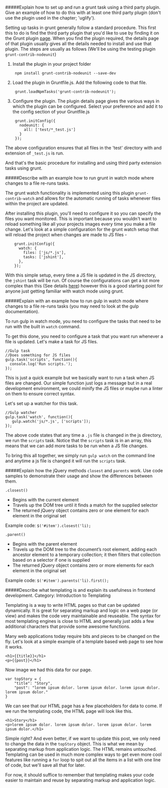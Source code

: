 #####Explain how to set up and run a grunt task using a third party plugin. Give an example of how to do this with at least one third party plugin (don't use the plugin used in the chapter; 'uglify').

Setting up tasks in grunt generally follow a standard procedure. This first this to do is find the
third party plugin that you'd like to use by finding it on the Grunt plugin [page](https://gruntjs.com/plugins).
When you find the plugin required, the details page of that plugin usually gives all the details needed to install
and use that plugin. The steps are usually as follows (We'll be using the testing plugin `grunt-contrib-nodeunit`)

1. Install the plugin in your project folder

        npm install grunt-contrib-nodeunit --save-dev
    
2. Load the plugin in Gruntfile.js. Add the following code to that file. 

        grunt.loadNpmTasks('grunt-contrib-nodeunit');
    
3. Configure the plugin. The plugin details page gives the various ways in which the plugin can be configured. Select your preference and add it to the config section 
of your Gruntfile.js

        grunt.initConfig({
          nodeunit: {
            all: ['test/*_test.js']
          }
        });
    
The above configuration ensures that all files in the 'test' directory with and extension of
`_test.js` is run. 

And that's the basic procedure for installing and using third party extension tasks using grunt. 


#####Describe with an example how to run grunt in watch mode where changes to a file re-runs tasks.

The grunt watch functionality is implemented using this plugin `grunt-contrib-watch` and allows for the automatic running of tasks
whenever files within the project are updated. 

After installing this plugin, you'll need to configure it so you can specify the files you want monitored. 
This is important because you wouldn't want to reload something like all your projects images every time you make a file change.
Let's look at a simple configuration for the grunt watch setup that will reload the project when changes are made to JS files - 

        grunt.initConfig({
          watch: {
            files: ['js/*.js'],
            tasks: ['jshint'],
          },
        });
        
With this simple setup, every time a JS file is updated in the JS directory, the `jshint` task will be run. Of course the configurations can get a 
lot more complex than this (See details [here](https://www.npmjs.com/package/grunt-contrib-watch)) however 
this is a good starting point for anyone just getting familiar with watch mode using grunt. 

#####Explain with an example how to run gulp in watch mode where changes to a file re-runs tasks (you may need to look at the gulp documentation).

To run gulp in watch mode, you need to configure the tasks that need to be run with the built in `watch` command.

To get this done, you need to configure a task that you want run whenever a file is updated. Let's make a task for JS files.
    
    //Gulp task
    //Does something for JS files
    gulp.task('scripts', function(){
      console.log('Run scripts.');
    });
    
This is just a quick example but we basically want to run a task when JS files are changed.
Our simple function just logs a message but in a real development environment, we could minify the JS files
or maybe run a linter on them to ensure correct syntax. 

Let's set up a watcher for this task.

    //Gulp watcher
    gulp.task('watch', function(){
       gulp.watch('js/*.js', ['scripts']);
    });
    
The above code states that any time a `.js` file is changed in the js directory, we run the `scripts`
task. Notice that the `scripts` task is in an array, this means that we can add more tasks to be run 
when a JS file changes. 

To bring this all together, we simply run `gulp watch` on the command line and anytime a js file is changed
it will run the `scripts` task. 



#####Explain how the jQuery methods `closest` and `parents` work. Use code samples to demonstrate their usage and show the differences between them.

`.closest()`

* Begins with the current element
* Travels up the DOM tree until it finds a match for the supplied selector
* The returned jQuery object contains zero or one element for each element in the original set

Example code: `$('#item').closest('li);`

`.parent()`

* Begins with the parent element
* Travels up the DOM tree to the document’s root element, adding each ancestor element to a temporary collection; it then filters that collection based on a selector if one is supplied
* The returned jQuery object contains zero or more elements for each element in the original set

Example code: `$('#item').parents('li).first();`

#####Describe what templating is and explain its usefulness in frontend development.
Category: Introduction to Templating

Templating is a way to write HTML pages so that can be updated dynamically. It is great for
separating markup and logic on a web page (or view) and makes the code very maintainable and reuseable.
The syntax for most templating engines is close to HTML and generally just adds a few additional characters
that provide some awesome functions. 

Many web applications today require bits and pieces to be changed on the fly. Let's look at a simple example of 
a template based web page to see how it works. 

    <h1>{{title}}</h1>
    <p>{{post}}</h1>
    
Now image we had this data for our page. 

    var topStory = {
        "title": "Story",
        "post": "lorem ipsum dolor. lorem ipsum dolor. lorem ipsum dolor. lorem ipsum dolor."
    }
    
We can see that our HTML page has a few placeholders for data to come.
If we run the templating code, the HTML page will look like this. 

    <h1>Story</h1>
    <p>lorem ipsum dolor. lorem ipsum dolor. lorem ipsum dolor. lorem ipsum dolor.</h1>
    
Simple right? And even better, if we want to update this post, we only need to change the data in the `topStory` object.
This is what we mean by separating markup from application logic. The HTML remains untouched. Templating can be used in much more complex
ways to get even more cool features like running a `for` loop to spit out all the items in a list with one line of code,
but we'll save all that for later. 

For now, it should suffice to remember that templating makes your code easier to maintain and reuse by separating markup and application
logic. 



